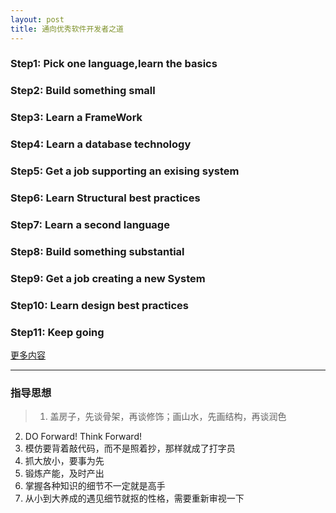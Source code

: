 ```yaml
---
layout: post
title: 通向优秀软件开发者之道 
---
```


### Step1: Pick one language,learn the basics

### Step2: Build something small

### Step3: Learn a FrameWork

### Step4: Learn a database technology

### Step5: Get a job supporting an exising system

### Step6: Learn Structural best practices

### Step7: Learn a second language

### Step8: Build something substantial

### Step9: Get a job creating a new System

### Step10: Learn design best practices

### Step11: Keep going

[更多内容](http://www.javacodegeeks.com/2014/07/step-by-step-path-to-becoming-a-great-software-developer.html)

---

### 指导思想

> 1. 盖房子，先谈骨架，再谈修饰；画山水，先画结构，再谈润色
2. DO Forward! Think Forward!
3. 模仿要背着敲代码，而不是照着抄，那样就成了打字员
4. 抓大放小，要事为先
5. 锻炼产能，及时产出
6. 掌握各种知识的细节不一定就是高手
7. 从小到大养成的遇见细节就抠的性格，需要重新审视一下
